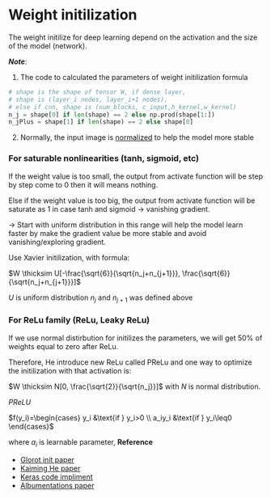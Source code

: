 # Weight initilization

The weight initilize for deep learning depend on the activation and the size of the model (network).

***Note***: 

1. The code to calculated the parameters of weight initilization formula

```python
# shape is the shape of tensor W, if dense layer, 
# shape is (layer_i nodes, layer_i+1 nodes), 
# else if cnn, shape is (num_blocks, c_input,h_kernel,w_kernel)
n_j = shape[0] if len(shape) == 2 else np.prod(shape[1:])
n_jPlus = shape[1] if len(shape) == 2 else shape[0]
```

2. Normally, the input image is [normalized](./normalizedInput.md) to help the model more stable 

### For saturable nonlinearities (tanh, sigmoid, etc)
If the weight value is too small, the output from activate function will be step by step come to $0$ then it will means nothing. 

Else if the weight value is too big, the output from activate function will be saturate as 1 in case tanh and sigmoid $\rightarrow$ vanishing gradient.

$\rightarrow$ Start with uniform distribution in this range will help the model learn faster by make the gradient value be more stable and avoid vanishing/exploring gradient.

Use Xavier initilization, with formula:

$W \thicksim U[-\frac{\sqrt{6}}{\sqrt{n_j+n_{j+1}}}, \frac{\sqrt{6}}{\sqrt{n_j+n_{j+1}}}]$

$U$ is uniform distribution
$n_j$ and $n_{j+1}$ was defined above


### For ReLu family (ReLu, Leaky ReLu)

If we use normal distirbution for initilizes the parameters, we will get $50\%$ of weights equal to zero after ReLu. 

Therefore, He introduce new ReLu called PReLu and one way to optimize the initilization with that activation is:

$W \thicksim N[0, \frac{\sqrt{2}}{\sqrt{n_j}}]$ with $N$ is normal distribution.

$PReLU$

$f(y_i)=\begin{cases}
    y_i &\text{if  } y_i>0 \\
    a_iy_i &\text{if  } y_i\leq0
\end{cases}$

where $a_i$ is learnable parameter, 
**Reference**
* [Glorot init paper](http://proceedings.mlr.press/v9/glorot10a/glorot10a.pdf)
* [Kaiming He paper](https://arxiv.org/pdf/1502.01852.pdf)
* [Keras code impliment](https://github.com/keras-team/keras/blob/998efc04eefa0c14057c1fa87cab71df5b24bf7e/keras/initializations.py)
* [Albumentations paper](https://arxiv.org/abs/1809.06839)